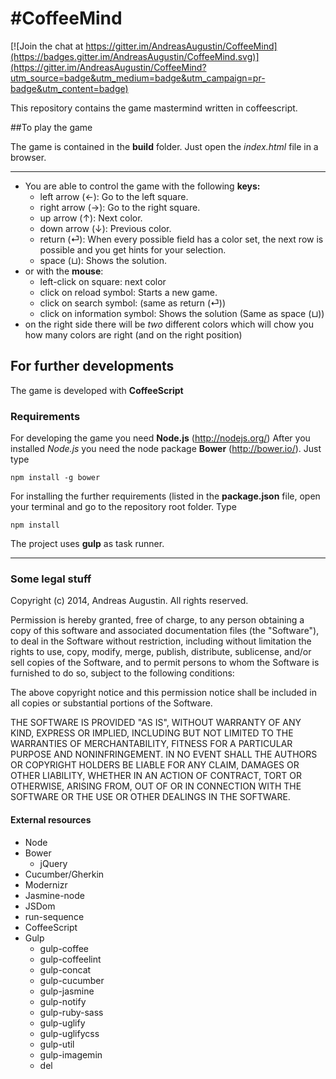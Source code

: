 #CoffeeMind
=====

[![Join the chat at https://gitter.im/AndreasAugustin/CoffeeMind](https://badges.gitter.im/AndreasAugustin/CoffeeMind.svg)](https://gitter.im/AndreasAugustin/CoffeeMind?utm_source=badge&utm_medium=badge&utm_campaign=pr-badge&utm_content=badge)



This repository contains the game mastermind written in coffeescript.

##To play the game

The game is contained in the **build** folder. Just open the *index.html* file in a browser.

---
- You are able to control the game with the following **keys:**
    - left arrow (&#8592;): Go to the left square.
    - right arrow (&#8594;): Go to the right square.
    - up arrow (&#8593;): Next color.
    - down arrow (&#8595;): Previous color.
    - return (&#9166;): When every possible field has a color set, the next row is possible and you get hints for your selection.
    - space (&#x02294;): Shows the solution.
- or with the **mouse**:
    - left-click on square: next color
    - click on reload symbol: Starts a new game.
    - click on search symbol: (same as return (&#9166;))
    - click on information symbol: Shows the solution (Same as  space (&#x02294;))
- on the right side there will be *two* different colors which will chow you how many colors are right (and on the right position)

## For further developments
The game is developed with **CoffeeScript** 

### Requirements


For developing the game you need **Node.js** (http://nodejs.org/)
After you installed *Node.js* you need the node package **Bower** (http://bower.io/). Just type 

    npm install -g bower

For installing the further requirements (listed in the **package.json** file, open your terminal and go to the repository root folder. Type

    npm install

The project uses **gulp** as task runner.

---
### Some legal stuff
Copyright (c) 2014, Andreas Augustin. All rights reserved.

Permission is hereby granted, free of charge, to any person obtaining a copy of this software and associated documentation files (the "Software"), to deal in the Software without restriction, including without limitation the rights to use, copy, modify, merge, publish, distribute, sublicense, and/or sell copies of the Software, and to permit persons to whom the Software is furnished to do so, subject to the following conditions:

The above copyright notice and this permission notice shall be included in all copies or substantial portions of the Software.

THE SOFTWARE IS PROVIDED "AS IS", WITHOUT WARRANTY OF ANY KIND, EXPRESS OR IMPLIED, INCLUDING BUT NOT LIMITED TO THE WARRANTIES OF MERCHANTABILITY, FITNESS FOR A PARTICULAR PURPOSE AND NONINFRINGEMENT. IN NO EVENT SHALL THE AUTHORS OR COPYRIGHT HOLDERS BE LIABLE FOR ANY CLAIM, DAMAGES OR OTHER LIABILITY, WHETHER IN AN ACTION OF CONTRACT, TORT OR OTHERWISE, ARISING FROM, OUT OF OR IN CONNECTION WITH THE SOFTWARE OR THE USE OR OTHER DEALINGS IN THE SOFTWARE.

#### External resources
- Node
- Bower
    - jQuery
- Cucumber/Gherkin
- Modernizr
- Jasmine-node
- JSDom
- run-sequence
- CoffeeScript
- Gulp
    - gulp-coffee
    - gulp-coffeelint
    - gulp-concat
    - gulp-cucumber
    - gulp-jasmine
    - gulp-notify
    - gulp-ruby-sass
    - gulp-uglify
    - gulp-uglifycss
    - gulp-util
    - gulp-imagemin
    - del









